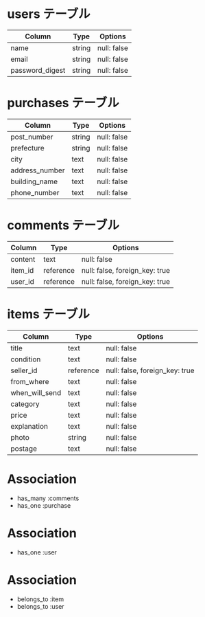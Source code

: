 # users テーブル
| Column             | Type              | Options     |
| ------------------ | ----------------- | ----------- |
| name               | string            | null: false |
| email              | string            | null: false |
| password_digest    | string            | null: false |

# purchases テーブル
| Column            | Type   | Options     |
| ----------------- | ------ | ----------- |
| post_number       | string | null: false |
| prefecture        | string | null: false |
| city              | text   | null: false |
| address_number    | text   | null: false |
| building_name     | text   | null: false |
| phone_number      | text   | null: false |

# comments テーブル
| Column  | Type    | Options                       |
| ------- | ------- | ------------------------------ |
| content | text    | null: false                   |
| item_id | reference| null: false, foreign_key: true|
| user_id | reference| null: false, foreign_key: true|

# items テーブル
| Column         | Type    | Options                        |
| -------------- | ------- | ------------------------------ |
| title          | text    | null: false                    |
| condition      | text    | null: false                    |
| seller_id      | reference| null: false, foreign_key: true |
| from_where     | text    | null: false                    |
| when_will_send | text    | null: false                    |
| category       | text    | null: false                    |
| price          | text    | null: false                    |
| explanation    | text    | null: false                    |
| photo          | string  | null: false                    |
| postage        | text    | null: false                    |

# Association
- has_many :comments
- has_one  :purchase

# Association
- has_one :user

# Association
- belongs_to :item
- belongs_to :user

